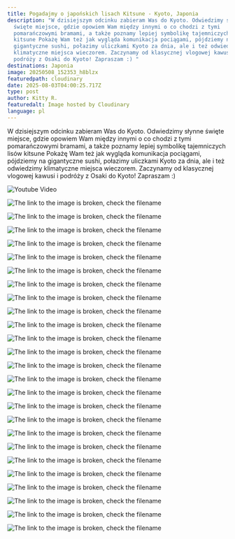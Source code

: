 ```yaml
---
title: Pogadajmy o japońskich lisach Kitsune - Kyoto, Japonia
description: "W dzisiejszym odcinku zabieram Was do Kyoto. Odwiedzimy słynne
  święte miejsce, gdzie opowiem Wam między innymi o co chodzi z tymi
  pomarańczowymi bramami, a także poznamy lepiej symbolikę tajemniczych lisów
  kitsune Pokażę Wam też jak wygląda komunikacja pociągami, pójdziemy na
  gigantyczne sushi, połazimy uliczkami Kyoto za dnia, ale i też odwiedzimy
  klimatyczne miejsca wieczorem. Zaczynamy od klasycznej vlogowej kawusi i
  podróży z Osaki do Kyoto! Zapraszam :) "
destinations: Japonia
image: 20250508_152353_h8blzx
featuredpath: cloudinary
date: 2025-08-03T04:00:25.717Z
type: post
author: Kitty R.
featuredalt: Image hosted by Cloudinary
language: pl
---
```

<!--StartFragment-->

<!--StartFragment-->

<!--StartFragment-->

W dzisiejszym odcinku zabieram Was do Kyoto. Odwiedzimy słynne święte miejsce, gdzie opowiem Wam między innymi o co chodzi z tymi pomarańczowymi bramami, a także poznamy lepiej symbolikę tajemniczych lisów kitsune Pokażę Wam też jak wygląda komunikacja pociągami, pójdziemy na gigantyczne sushi, połazimy uliczkami Kyoto za dnia, ale i też odwiedzimy klimatyczne miejsca wieczorem. Zaczynamy od klasycznej vlogowej kawusi i podróży z Osaki do Kyoto! Zapraszam :)

<!--EndFragment-->

<!--EndFragment-->

![Youtube Video](http://img.youtube.com/vi/undefined/0.jpg)

![The link to the image is broken, check the filename](https://res.cloudinary.com/dkdpqgjhi/image/upload/c_scale,w_600/20250507_111451_m1pygb)

![The link to the image is broken, check the filename](https://res.cloudinary.com/dkdpqgjhi/image/upload/c_scale,w_600/20250508_152221_pjbjbj)

![The link to the image is broken, check the filename](https://res.cloudinary.com/dkdpqgjhi/image/upload/c_scale,w_600/20250507_173938_a3rekg)

![The link to the image is broken, check the filename](https://res.cloudinary.com/dkdpqgjhi/image/upload/c_scale,w_600/20250504_211332_bna2d3)

![The link to the image is broken, check the filename](https://res.cloudinary.com/dkdpqgjhi/image/upload/c_scale,w_600/20250507_182611_tmzhot)

![The link to the image is broken, check the filename](https://res.cloudinary.com/dkdpqgjhi/image/upload/c_scale,w_600/20250508_152222_vvngpr)

![The link to the image is broken, check the filename](https://res.cloudinary.com/dkdpqgjhi/image/upload/c_scale,w_600/20250508_152352_nkqzar)

![The link to the image is broken, check the filename](https://res.cloudinary.com/dkdpqgjhi/image/upload/c_scale,w_600/20250508_152346_leh9f2)

![The link to the image is broken, check the filename](https://res.cloudinary.com/dkdpqgjhi/image/upload/c_scale,w_600/20250508_161650_xgkxz3)

![The link to the image is broken, check the filename](https://res.cloudinary.com/dkdpqgjhi/image/upload/c_scale,w_600/20250508_160506_glj2bg)

![The link to the image is broken, check the filename](https://res.cloudinary.com/dkdpqgjhi/image/upload/c_scale,w_600/20250508_152958_wrlfsh)

![The link to the image is broken, check the filename](https://res.cloudinary.com/dkdpqgjhi/image/upload/c_scale,w_600/20250508_153831_x6hd1c)

![The link to the image is broken, check the filename](https://res.cloudinary.com/dkdpqgjhi/image/upload/c_scale,w_600/20250508_155640_ljmhkd)

![The link to the image is broken, check the filename](https://res.cloudinary.com/dkdpqgjhi/image/upload/c_scale,w_600/20250508_153016_vltbeo)

![The link to the image is broken, check the filename](https://res.cloudinary.com/dkdpqgjhi/image/upload/c_scale,w_600/20250508_162305_whdbfs)

![The link to the image is broken, check the filename](https://res.cloudinary.com/dkdpqgjhi/image/upload/c_scale,w_600/20250508_162000_cbqfcs)

![The link to the image is broken, check the filename](https://res.cloudinary.com/dkdpqgjhi/image/upload/c_scale,w_600/20250508_162351_d76o1x)

![The link to the image is broken, check the filename](https://res.cloudinary.com/dkdpqgjhi/image/upload/c_scale,w_600/20250508_163124_dfppz0)

![The link to the image is broken, check the filename](https://res.cloudinary.com/dkdpqgjhi/image/upload/c_scale,w_600/20250508_163238_ns3pjw)

![The link to the image is broken, check the filename](https://res.cloudinary.com/dkdpqgjhi/image/upload/c_scale,w_600/20250509_151441_jdwq3y)

![The link to the image is broken, check the filename](https://res.cloudinary.com/dkdpqgjhi/image/upload/c_scale,w_600/20250508_185910_dcuj2o)

![The link to the image is broken, check the filename](https://res.cloudinary.com/dkdpqgjhi/image/upload/c_scale,w_600/20250508_200029_zagz0a)

![The link to the image is broken, check the filename](https://res.cloudinary.com/dkdpqgjhi/image/upload/c_scale,w_600/20250508_185820_aa9cju)

![The link to the image is broken, check the filename](https://res.cloudinary.com/dkdpqgjhi/image/upload/c_scale,w_600/20250508_182022_bwnqvj)

![The link to the image is broken, check the filename](https://res.cloudinary.com/dkdpqgjhi/image/upload/c_scale,w_600/20250508_182018_urykqk)

<!--EndFragment-->